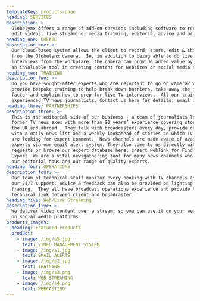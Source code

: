 ```yaml
---
templateKey: products-page
heading: SERVICES
description: >-
  Globelynx offers a range of add-on services including software to record and
  edit videos, live streaming, media training, editorial advice and promotion
heading_one: CREATE
description_one: >-
  Our cloud-based system allows the client to record, store, edit & share videos
  from the Globelynx camera.  So, in addition to being able to do live TV
  interviews from the workplace, the camera can provide added value by becoming
  an invaluable tool in creating content for websites or social media campaigns.
heading_two: TRAINING
description_two: >-
  Do you have sought-after experts who are reluctant to go on camera? We can
  provide bespoke training to help break down barriers, take away the fear
  factor and explain how to prep for live TV interviews.  All our trainers are
  experienced TV news journalists. Contact us here for details: email address
heading_three: PARTNERSHIPS
description_three: >-
  This is the editorial side of our business - a team of journalists led by a
  former TV news exec with more than 20 years’ experience covering stories in
  the UK and abroad.  They talk with broadcasters every day, provide clients
  with a daily news list and a weekly lookahead of stories on which TV producers
  are looking for expert comment.  News channels are made aware of available
  experts via our email alert system. They also come to us directly with
  requests or browse our expert database here: insert weblink for Find An
  Expert  We are a vital newsgathering tool for many news channels who rely on
  our editorial nous and our range of quality experts.
heading_four: OPERATIONS
description_four: >-
  Our team of technical staff monitor every booking with TV channels as part of
  our 24/7 support. Advice & feedback can also be provided on lighting and
  framing.  They all have broadcast operations experience and provide the
  technical link between client and broadcaster.
heading_five: Web/Live Streaming
description_five: >-
  We deliver video content over a stream, so you can use it on your website or
  on social media platforms.
products_images:
  heading: Featured Products
  product:
    - image: /img/s5.jpg
      text: VIDEO MANAGEMENT SYSTEM
    - image: /img/s1.jpg
      text: EMAIL ALERTS
    - image: /img/s2.jpg
      text: TRAINING
    - image: /img/s3.png
      text: WEB STREAMING
    - image: /img/s4.png
      text: WEBCASTING
---
```


